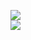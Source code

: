 [![](https://img.shields.io/badge/Made%20With-Github%20Spray-lightgrey.svg?style=for-the-badge&logo=github)](https://github.com/Annihil/github-spray#25719)  
[![](https://i.imgur.com/2DrTn0Z.gif)](https://github.com/Annihil/github-spray)